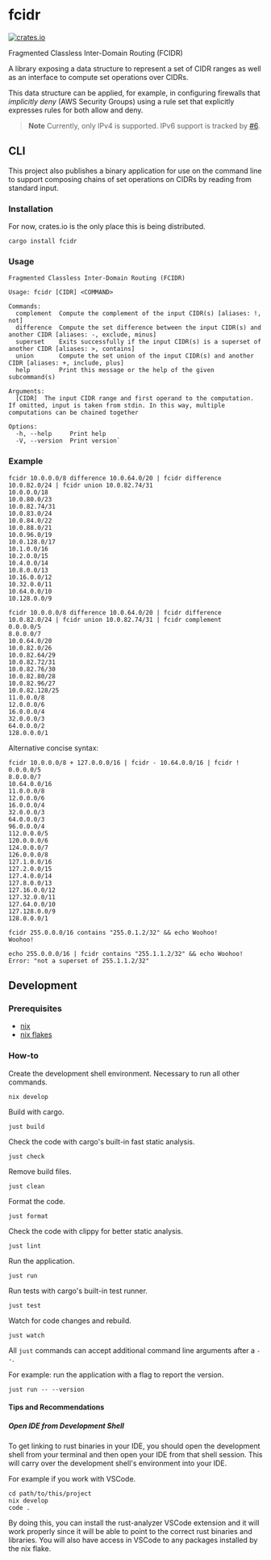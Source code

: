 # fcidr

[![crates.io](https://img.shields.io/crates/v/fcidr)](https://crates.io/crates/fcidr)

Fragmented Classless Inter-Domain Routing (FCIDR)

A library exposing a data structure to represent a set of CIDR ranges as well
as an interface to compute set operations over CIDRs.

This data structure can be applied, for example, in configuring firewalls that
*implicitly deny* (AWS Security Groups) using a rule set that explicitly
expresses rules for both allow and deny.

> **Note**
> Currently, only IPv4 is supported. IPv6 support is tracked by [#6](https://github.com/nicholaschiasson/fcidr/issues/6).

## CLI

This project also publishes a binary application for use on the command line to
support composing chains of set operations on CIDRs by reading from standard
input.

### Installation

For now, crates.io is the only place this is being distributed.

```
cargo install fcidr
```

### Usage

```
Fragmented Classless Inter-Domain Routing (FCIDR)

Usage: fcidr [CIDR] <COMMAND>

Commands:
  complement  Compute the complement of the input CIDR(s) [aliases: !, not]
  difference  Compute the set difference between the input CIDR(s) and another CIDR [aliases: -, exclude, minus]
  superset    Exits successfully if the input CIDR(s) is a superset of another CIDR [aliases: >, contains]
  union       Compute the set union of the input CIDR(s) and another CIDR [aliases: +, include, plus]
  help        Print this message or the help of the given subcommand(s)

Arguments:
  [CIDR]  The input CIDR range and first operand to the computation. If omitted, input is taken from stdin. In this way, multiple computations can be chained together

Options:
  -h, --help     Print help
  -V, --version  Print version`
```

### Example

```
fcidr 10.0.0.0/8 difference 10.0.64.0/20 | fcidr difference 10.0.82.0/24 | fcidr union 10.0.82.74/31
10.0.0.0/18
10.0.80.0/23
10.0.82.74/31
10.0.83.0/24
10.0.84.0/22
10.0.88.0/21
10.0.96.0/19
10.0.128.0/17
10.1.0.0/16
10.2.0.0/15
10.4.0.0/14
10.8.0.0/13
10.16.0.0/12
10.32.0.0/11
10.64.0.0/10
10.128.0.0/9
```

```
fcidr 10.0.0.0/8 difference 10.0.64.0/20 | fcidr difference 10.0.82.0/24 | fcidr union 10.0.82.74/31 | fcidr complement
0.0.0.0/5
8.0.0.0/7
10.0.64.0/20
10.0.82.0/26
10.0.82.64/29
10.0.82.72/31
10.0.82.76/30
10.0.82.80/28
10.0.82.96/27
10.0.82.128/25
11.0.0.0/8
12.0.0.0/6
16.0.0.0/4
32.0.0.0/3
64.0.0.0/2
128.0.0.0/1
```

Alternative concise syntax:

```
fcidr 10.0.0.0/8 + 127.0.0.0/16 | fcidr - 10.64.0.0/16 | fcidr !
0.0.0.0/5
8.0.0.0/7
10.64.0.0/16
11.0.0.0/8
12.0.0.0/6
16.0.0.0/4
32.0.0.0/3
64.0.0.0/3
96.0.0.0/4
112.0.0.0/5
120.0.0.0/6
124.0.0.0/7
126.0.0.0/8
127.1.0.0/16
127.2.0.0/15
127.4.0.0/14
127.8.0.0/13
127.16.0.0/12
127.32.0.0/11
127.64.0.0/10
127.128.0.0/9
128.0.0.0/1
```

```
fcidr 255.0.0.0/16 contains "255.0.1.2/32" && echo Woohoo!
Woohoo!
```

```
echo 255.0.0.0/16 | fcidr contains "255.1.1.2/32" && echo Woohoo!
Error: "not a superset of 255.1.1.2/32"
```

## Development

### Prerequisites

- [nix](https://nixos.org/download.html)
- [nix flakes](https://nixos.wiki/wiki/Flakes#Enable_flakes)

### How-to

Create the development shell environment. Necessary to run all other commands.

```shell
nix develop
```

Build with cargo.

```shell
just build
```

Check the code with cargo's built-in fast static analysis.

```shell
just check
```

Remove build files.

```shell
just clean
```

Format the code.

```shell
just format
```

Check the code with clippy for better static analysis.

```shell
just lint
```

Run the application.

```shell
just run
```

Run tests with cargo's built-in test runner.

```shell
just test
```

Watch for code changes and rebuild.

```shell
just watch
```

All `just` commands can accept additional command line arguments after a `--`.

For example: run the application with a flag to report the version.

```shell
just run -- --version
```

#### Tips and Recommendations

##### Open IDE from Development Shell

To get linking to rust binaries in your IDE, you should open the development shell from your terminal and then open your IDE
from that shell session. This will carry over the development shell's environment into your IDE.

For example if you work with VSCode.

```shell
cd path/to/this/project
nix develop
code .
```

By doing this, you can install the rust-analyzer VSCode extension and it will work properly since it will be able to point to
the correct rust binaries and libraries. You will also have access in VSCode to any packages installed by the nix flake.

